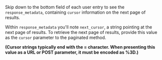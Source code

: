 Skip down to the bottom field of each user entry to see the `response_metadata`, containing `cursor` information on the next page of results.

Within `response_metadata` you'll note `next_cursor`, a string pointing at the next page of results. To retrieve the next page of results, provide this value as the `cursor` parameter to the paginated method.

**(Cursor strings typically end with the = character. When presenting this value as a URL or POST parameter, it must be encoded as %3D.)**